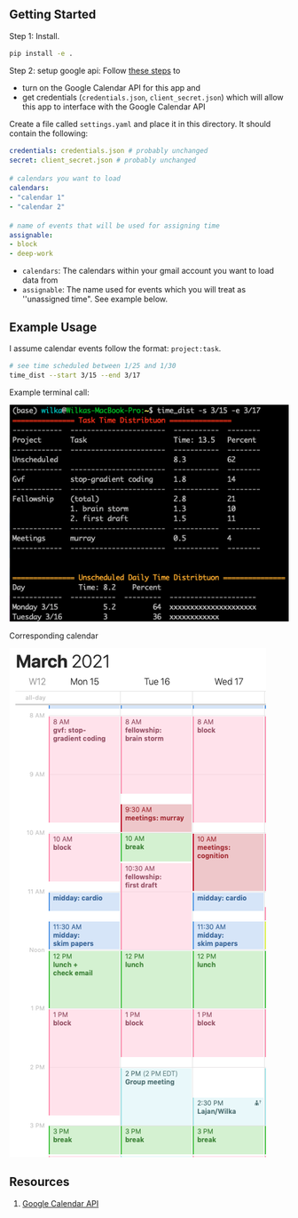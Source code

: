 ## Getting Started

Step 1: Install.

```bash
pip install -e .
```


Step 2: setup google api: Follow [these steps](https://developers.google.com/calendar/quickstart/python) to
* turn on the Google Calendar API for this app and 
* get credentials (`credentials.json`, `client_secret.json`) which will allow this app to interface with the Google Calendar API 



Create a file called `settings.yaml` and place it in this directory. It should contain the following:

  ```yaml
credentials: credentials.json # probably unchanged 
secret: client_secret.json # probably unchanged 

# calendars you want to load
calendars:
- "calendar 1"
- "calendar 2"

# name of events that will be used for assigning time
assignable:
- block
- deep-work
  ```

* `calendars`: The calendars within your gmail account you want to load data from
* `assignable`: The name used for events which you will treat as ''unassigned time". See example below.

## Example Usage

I assume calendar events follow the format: `project:task`.

```bash
# see time scheduled between 1/25 and 1/30
time_dist --start 3/15 --end 3/17
```

Example terminal call:

![categories](misc/terminal.png)



Corresponding calendar

![categories](misc/calendar.png)


## Resources
1. [Google Calendar API](https://developers.google.com/calendar/)
